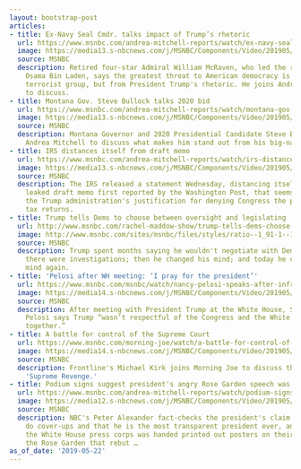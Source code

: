 ```yaml
---
layout: bootstrap-post
articles:
- title: Ex-Navy Seal Cmdr. talks impact of Trump’s rhetoric
  url: https://www.msnbc.com/andrea-mitchell-reports/watch/ex-navy-seal-cmdr-talks-impact-of-trump-s-rhetoric-60118597732
  image: https://media13.s-nbcnews.com/j/MSNBC/Components/Video/201905/n_mitchell_mcraven_190522_1920x1080.nbcnews-fp-1200-630.jpg
  source: MSNBC
  description: Retired four-star Admiral William McRaven, who led the raid that killed
    Osama Bin Laden, says the greatest threat to American democracy is not from a
    terrorist group, but from President Trump's rhetoric. He joins Andrea Mitchell
    to discuss.
- title: Montana Gov. Steve Bullock talks 2020 bid
  url: https://www.msnbc.com/andrea-mitchell-reports/watch/montana-gov-steve-bullock-talks-2020-bid-60116037889
  image: https://media13.s-nbcnews.com/j/MSNBC/Components/Video/201905/n_mitchell_bullock_190522_1920x1080.nbcnews-fp-1200-630.jpg
  source: MSNBC
  description: Montana Governor and 2020 Presidential Candidate Steve Bullock joins
    Andrea Mitchell to discuss what makes him stand out from his big-name rivals.
- title: IRS distances itself from draft memo
  url: https://www.msnbc.com/andrea-mitchell-reports/watch/irs-distances-itself-from-draft-memo-60116550000
  image: https://media13.s-nbcnews.com/j/MSNBC/Components/Video/201905/n_mitchell_irs_190522_1920x1080.nbcnews-fp-1200-630.jpg
  source: MSNBC
  description: The IRS released a statement Wednesday, distancing itself from the
    leaked draft memo first reported by the Washington Post, that seems to contradict
    the Trump administration's justification for denying Congress the president's
    tax returns.
- title: Trump tells Dems to choose between oversight and legislating
  url: http://www.msnbc.com/rachel-maddow-show/trump-tells-dems-choose-between-oversight-and-legislating
  image: http://www.msnbc.com/sites/msnbc/files/styles/ratio--1_91-1--1200x630/public/ap_18345637489481.jpg?itok=lGEAeElY
  source: MSNBC
  description: Trump spent months saying he wouldn't negotiate with Dems so long as
    there were investigations; then he changed his mind; and today he changed his
    mind again.
- title: 'Pelosi after WH meeting: ‘I pray for the president’'
  url: https://www.msnbc.com/msnbc/watch/nancy-pelosi-speaks-after-infrastructure-meeting-with-trump-60115013804
  image: https://media14.s-nbcnews.com/j/MSNBC/Components/Video/201905/AFP_1GS3X8_1.nbcnews-fp-1200-630.JPG
  source: MSNBC
  description: After meeting with President Trump at the White House, Speaker Nancy
    Pelosi says Trump “wasn’t respectful of the Congress and the White House working
    together.”
- title: A battle for control of the Supreme Court
  url: https://www.msnbc.com/morning-joe/watch/a-battle-for-control-of-the-supreme-court-60113477868
  image: https://media14.s-nbcnews.com/j/MSNBC/Components/Video/201905/kirk.nbcnews-fp-1200-630.jpg
  source: MSNBC
  description: Frontline's Michael Kirk joins Morning Joe to discuss the new documentary
    'Supreme Revenge.'
- title: Podium signs suggest president's angry Rose Garden speech was pre-planned
  url: https://www.msnbc.com/andrea-mitchell-reports/watch/podium-signs-suggest-president-s-angry-rose-garden-speech-was-preplanned-60115525568
  image: https://media12.s-nbcnews.com/j/MSNBC/Components/Video/201905/n_mitchell_alexanderrose_190522_1920x1080.nbcnews-fp-1200-630.jpg
  source: MSNBC
  description: NBC's Peter Alexander fact-checks the president's claim that he doesn't
    do cover-ups and that he is the most transparent president ever, and shares that
    the White House press corps was handed printed out posters on their way out of
    the Rose Garden that rebut …
as_of_date: '2019-05-22'
---
```


